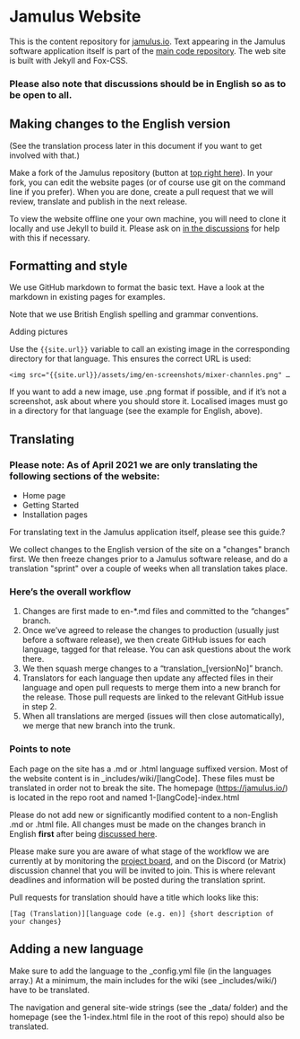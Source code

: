 # Jamulus Website

This is the content repository for [jamulus.io](https://jamulus.io). Text appearing in the Jamulus software application itself is part of the [main code repository](https://github.com/jamulussoftware/jamulus). The web site is built with Jekyll and Fox-CSS.

### Please also note that discussions should be in English so as to be open to all. 

## Making changes to the English version

(See the translation process later in this document if you want to get involved with that.)

Make a fork of the Jamulus repository (button at [top right here](https://github.com/jamulussoftware/jamuluswebsite)). In your fork, you can edit the website pages (or of course use git on the command line if you prefer). When you are done, create a pull request that we will review, translate and publish in the next release.

To view the website offline one your own machine, you will need to clone it locally and use Jekyll to build it. Please ask on [in the discussions](https://github.com/jamulussoftware/jamulus/discussions) for help with this if necessary.

## Formatting and style

We use GitHub markdown to format the basic text. Have a look at the markdown in existing pages for examples. 

Note that we use British English spelling and grammar conventions. 

Adding pictures

Use the `{{site.url}}` variable to call an existing image in the corresponding directory for that language. This ensures the correct URL is used:

`<img src="{{site.url}}/assets/img/en-screenshots/mixer-channles.png" …` 

If you want to add a new image, use .png format if possible, and if it’s not a screenshot, ask about where you should store it. Localised images must go in a directory for that language (see the example for English, above).


## Translating

### Please note: As of April 2021 we are only translating the following sections of the website:

- Home page
- Getting Started
- Installation pages

For translating text in the Jamulus application itself, please see this guide.?

We collect changes to the English version of the site on a "changes" branch first. We then freeze changes prior to a Jamulus software release, and do a translation "sprint" over a couple of weeks when all translation takes place.

### Here’s the overall workflow

1. Changes are first made to en-*.md files and committed to the “changes” branch.
1. Once we’ve agreed to release the changes to production (usually just before a software release), we then create GitHub issues for each language, tagged for that release. You can ask questions about the work there.
1. We then squash merge changes to a “translation_[versionNo]” branch.
1. Translators for each language then update any affected files in their language and open pull requests to merge them into a new branch for the release. Those pull requests are linked to the relevant GitHub issue in step 2.
1. When all translations are merged (issues will then close automatically), we merge that new branch into the trunk.

### Points to note

Each page on the site has a .md or .html language suffixed version.  Most of the website content is in \_includes/wiki/[langCode]. These files must be translated in order not to break the site. The homepage (https://jamulus.io/) is located in the repo root and named 1-[langCode]-index.html

Please do not add new or significantly modified content to a non-English .md or .html file. All changes must be made on the changes branch in English **first** after being [discussed here](https://github.com/jamulussoftware/jamulus/discussions).

Please make sure you are aware of what stage of the workflow we are currently at by monitoring the [project board](https://github.com/orgs/jamulussoftware/projects/2), and on the Discord (or Matrix) discussion channel that you will be invited to join. This is where relevant deadlines and information will be posted during the translation sprint.

Pull requests for translation should have a title which looks like this:

`[Tag (Translation)][language code (e.g. en)] {short description of your changes}`


## Adding a new language

Make sure to add the language to the \_config.yml file (in the languages array.)  At a minimum, the main includes for the wiki (see \_includes/wiki/) have to be translated.

The navigation and general site-wide strings (see the \_data/ folder) and the homepage (see the 1-index.html file in the root of this repo) should also be translated.
